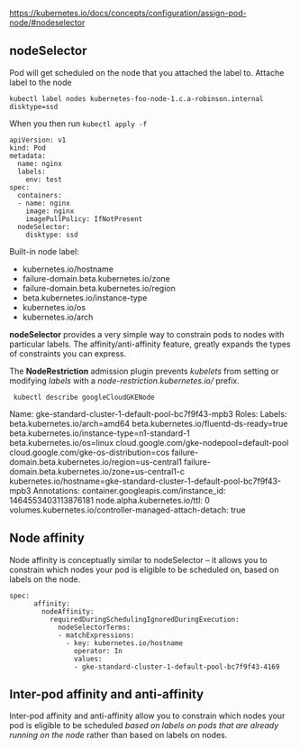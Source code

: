 
https://kubernetes.io/docs/concepts/configuration/assign-pod-node/#nodeselector

## nodeSelector

Pod will get scheduled on the node that you attached the label to. 
Attache label to the node

```kubectl label nodes kubernetes-foo-node-1.c.a-robinson.internal disktype=ssd```

When you then run ```kubectl apply -f```

```
apiVersion: v1
kind: Pod
metadata:
  name: nginx
  labels:
    env: test
spec:
  containers:
  - name: nginx
    image: nginx
    imagePullPolicy: IfNotPresent
  nodeSelector:
    disktype: ssd
```

Built-in node label:
 * kubernetes.io/hostname
 * failure-domain.beta.kubernetes.io/zone
 * failure-domain.beta.kubernetes.io/region
 * beta.kubernetes.io/instance-type
 * kubernetes.io/os
 * kubernetes.io/arch

__nodeSelector__ provides a very simple way to constrain pods to nodes with particular labels. 
The affinity/anti-affinity feature, greatly expands the types of constraints you can express. 

The __NodeRestriction__ admission plugin prevents _kubelets_ from setting or modifying _labels_ with a _node-restriction.kubernetes.io/_ prefix. 


``` kubectl describe googleCloudGKENode```

Name:               gke-standard-cluster-1-default-pool-bc7f9f43-mpb3
Roles:              <none>
Labels:             beta.kubernetes.io/arch=amd64
                    beta.kubernetes.io/fluentd-ds-ready=true
                    beta.kubernetes.io/instance-type=n1-standard-1
                    beta.kubernetes.io/os=linux
                    cloud.google.com/gke-nodepool=default-pool
                    cloud.google.com/gke-os-distribution=cos
                    failure-domain.beta.kubernetes.io/region=us-central1
                    failure-domain.beta.kubernetes.io/zone=us-central1-c
                    kubernetes.io/hostname=gke-standard-cluster-1-default-pool-bc7f9f43-mpb3
Annotations:        container.googleapis.com/instance_id: 1464553403113876181
                    node.alpha.kubernetes.io/ttl: 0
                    volumes.kubernetes.io/controller-managed-attach-detach: true

## Node affinity

Node affinity is conceptually similar to nodeSelector – it allows you to constrain which nodes your pod is eligible to be scheduled on, based on labels on the node.

```
spec:
      affinity:
        nodeAffinity:
          requiredDuringSchedulingIgnoredDuringExecution:
            nodeSelectorTerms:
            - matchExpressions:
              - key: kubernetes.io/hostname
                operator: In
                values:
                - gke-standard-cluster-1-default-pool-bc7f9f43-4169
```
## Inter-pod affinity and anti-affinity

Inter-pod affinity and anti-affinity allow you to constrain which nodes your pod is eligible to be scheduled _based on labels on pods that are already running on the node_ rather than based on labels on nodes. 


